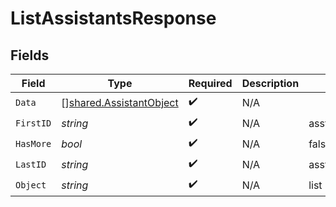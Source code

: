 # ListAssistantsResponse


## Fields

| Field                                                              | Type                                                               | Required                                                           | Description                                                        | Example                                                            |
| ------------------------------------------------------------------ | ------------------------------------------------------------------ | ------------------------------------------------------------------ | ------------------------------------------------------------------ | ------------------------------------------------------------------ |
| `Data`                                                             | [][shared.AssistantObject](../../models/shared/assistantobject.md) | :heavy_check_mark:                                                 | N/A                                                                |                                                                    |
| `FirstID`                                                          | *string*                                                           | :heavy_check_mark:                                                 | N/A                                                                | asst_hLBK7PXBv5Lr2NQT7KLY0ag1                                      |
| `HasMore`                                                          | *bool*                                                             | :heavy_check_mark:                                                 | N/A                                                                | false                                                              |
| `LastID`                                                           | *string*                                                           | :heavy_check_mark:                                                 | N/A                                                                | asst_QLoItBbqwyAJEzlTy4y9kOMM                                      |
| `Object`                                                           | *string*                                                           | :heavy_check_mark:                                                 | N/A                                                                | list                                                               |